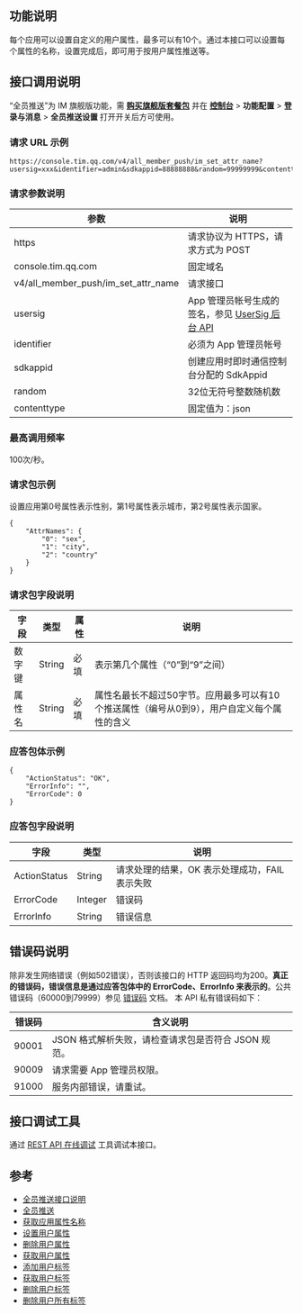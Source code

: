 ## 功能说明
每个应用可以设置自定义的用户属性，最多可以有10个。通过本接口可以设置每个属性的名称，设置完成后，即可用于按用户属性推送等。

## 接口调用说明
“全员推送”为 IM 旗舰版功能，需 [**购买旗舰版套餐包**](https://buy.cloud.tencent.com/avc?from=17182) 并在 [**控制台**](https://console.cloud.tencent.com/im/login-message) > **功能配置** > **登录与消息** > **全员推送设置** 打开开关后方可使用。

### 请求 URL 示例
```
https://console.tim.qq.com/v4/all_member_push/im_set_attr_name?usersig=xxx&identifier=admin&sdkappid=88888888&random=99999999&contenttype=json
```
### 请求参数说明

| 参数               | 说明                                 |
| ------------------ | ------------------------------------ |
| https              | 请求协议为 HTTPS，请求方式为 POST       |
| console.tim.qq.com | 固定域名                             |
| v4/all_member_push/im_set_attr_name  | 请求接口                  |
| usersig            | App 管理员帐号生成的签名，参见 [UserSig 后台 API](https://cloud.tencent.com/document/product/269/32688)                            |
| identifier         | 必须为 App 管理员帐号                |
| sdkappid           | 创建应用时即时通信控制台分配的 SdkAppid |
| random             | 32位无符号整数随机数                 |
| contenttype        | 固定值为：json                       |

### 最高调用频率

100次/秒。

### 请求包示例
设置应用第0号属性表示性别，第1号属性表示城市，第2号属性表示国家。

```
{
	"AttrNames": {
		"0": "sex",
		"1": "city",
		"2": "country"
	}
}
```

### 请求包字段说明

| 字段 | 类型| 属性|说明 |
|---------|---------|---------|-----|
| 数字键 | String|必填 |表示第几个属性（“0”到“9”之间） |
| 属性名 | String |必填| 属性名最长不超过50字节。应用最多可以有10个推送属性（编号从0到9），用户自定义每个属性的含义 |

### 应答包体示例

```
{
    "ActionStatus": "OK",
    "ErrorInfo": "",
    "ErrorCode": 0
}
```

### 应答包字段说明

| 字段|类型 |说明 |
|---------|---------|---------|
| ActionStatus| String | 请求处理的结果，OK 表示处理成功，FAIL 表示失败  |
| ErrorCode| Integer | 错误码  |
| ErrorInfo| String | 错误信息  |

## 错误码说明
除非发生网络错误（例如502错误），否则该接口的 HTTP 返回码均为200。**真正的错误码，错误信息是通过应答包体中的 ErrorCode、ErrorInfo 来表示的**。公共错误码（60000到79999）参见 [错误码](https://cloud.tencent.com/document/product/269/1671) 文档。
本 API 私有错误码如下：

| 错误码 |含义说明 |
|---------|---------|
| 90001 | JSON 格式解析失败，请检查请求包是否符合 JSON 规范。|
| 90009 | 请求需要 App 管理员权限。|
| 91000 | 服务内部错误，请重试。|

## 接口调试工具
通过 [REST API 在线调试](https://tcc.tencentcs.com/im-api-tool/index.html#/v4/all_member_push/im_set_attr_name) 工具调试本接口。

## 参考
- [全员推送接口说明](https://cloud.tencent.com/document/product/269/45933) 
- [全员推送](https://cloud.tencent.com/document/product/269/45934) 
- [获取应用属性名称](https://cloud.tencent.com/document/product/269/45936) 
- [设置用户属性](https://cloud.tencent.com/document/product/269/45938)  
- [删除用户属性](https://cloud.tencent.com/document/product/269/45939)  
- [获取用户属性](https://cloud.tencent.com/document/product/269/45937)  
- [添加用户标签](https://cloud.tencent.com/document/product/269/45941)  
- [获取用户标签](https://cloud.tencent.com/document/product/269/45940)  
- [删除用户标签](https://cloud.tencent.com/document/product/269/45942)  
- [删除用户所有标签](https://cloud.tencent.com/document/product/269/45943)  


